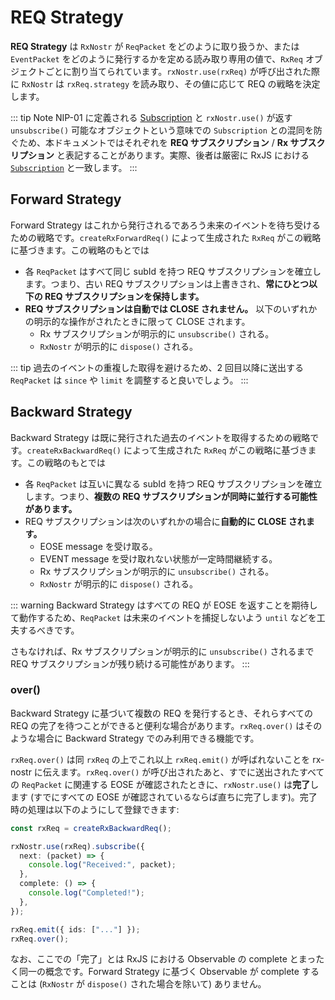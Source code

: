 # REQ Strategy

**REQ Strategy** は `RxNostr` が `ReqPacket` をどのように取り扱うか、または `EventPacket` をどのように発行するかを定める読み取り専用の値で、`RxReq` オブジェクトごとに割り当てられています。`rxNostr.use(rxReq)` が呼び出された際に `RxNostr` は `rxReq.strategy` を読み取り、その値に応じて REQ の戦略を決定します。

::: tip Note
NIP-01 に定義される [Subscription](https://github.com/nostr-protocol/nips/blob/master/01.md#from-client-to-relay-sending-events-and-creating-subscriptions) と `rxNostr.use()` が返す `unsubscribe()` 可能なオブジェクトという意味での `Subscription` との混同を防ぐため、本ドキュメントではそれぞれを **REQ サブスクリプション** / **Rx サブスクリプション** と表記することがあります。実際、後者は厳密に RxJS における [`Subscription`](https://rxjs.dev/guide/subscription) と一致します。
:::

## Forward Strategy

Forward Strategy はこれから発行されるであろう未来のイベントを待ち受けるための戦略です。`createRxForwardReq()` によって生成された `RxReq` がこの戦略に基づきます。この戦略のもとでは

- 各 `ReqPacket` はすべて同じ subId を持つ REQ サブスクリプションを確立します。つまり、古い REQ サブスクリプションは上書きされ、**常にひとつ以下の REQ サブスクリプションを保持します。**
- **REQ サブスクリプションは自動では CLOSE されません。** 以下のいずれかの明示的な操作がされたときに限って CLOSE されます。
  - Rx サブスクリプションが明示的に `unsubscribe()` される。
  - `RxNostr` が明示的に `dispose()` される。

::: tip
過去のイベントの重複した取得を避けるため、2 回目以降に送出する `ReqPacket` は `since` や `limit` を調整すると良いでしょう。
:::

## Backward Strategy

Backward Strategy は既に発行された過去のイベントを取得するための戦略です。`createRxBackwardReq()` によって生成された `RxReq` がこの戦略に基づきます。この戦略のもとでは

- 各 `ReqPacket` は互いに異なる subId を持つ REQ サブスクリプションを確立します。つまり、**複数の REQ サブスクリプションが同時に並行する可能性があります。**
- REQ サブスクリプションは次のいずれかの場合に**自動的に CLOSE されます。**
  - EOSE message を受け取る。
  - EVENT message を受け取れない状態が一定時間継続する。
  - Rx サブスクリプションが明示的に `unsubscribe()` される。
  - `RxNostr` が明示的に `dispose()` される。

::: warning
Backward Strategy はすべての REQ が EOSE を返すことを期待して動作するため、`ReqPacket` は未来のイベントを捕捉しないよう `until` などを工夫するべきです。

さもなければ、Rx サブスクリプションが明示的に `unsubscribe()` されるまで REQ サブスクリプションが残り続ける可能性があります。
:::

### over()

Backward Strategy に基づいて複数の REQ を発行するとき、それらすべての REQ の完了を待つことができると便利な場合があります。`rxReq.over()` はそのような場合に Backward Strategy でのみ利用できる機能です。

`rxReq.over()` は同 `rxReq` の上でこれ以上 `rxReq.emit()` が呼ばれないことを rx-nostr に伝えます。`rxReq.over()` が呼び出されたあと、すでに送出されたすべての `ReqPacket` に関連する EOSE が確認されたときに、`rxNostr.use()` は**完了**します (すでにすべての EOSE が確認されているならば直ちに完了します)。完了時の処理は以下のようにして登録できます:

```ts
const rxReq = createRxBackwardReq();

rxNostr.use(rxReq).subscribe({
  next: (packet) => {
    console.log("Received:", packet);
  },
  complete: () => {
    console.log("Completed!");
  },
});

rxReq.emit({ ids: ["..."] });
rxReq.over();
```

なお、ここでの「完了」とは RxJS における Observable の complete とまったく同一の概念です。Forward Strategy に基づく Observable が complete することは (`RxNostr` が `dispose()` された場合を除いて) ありません。
